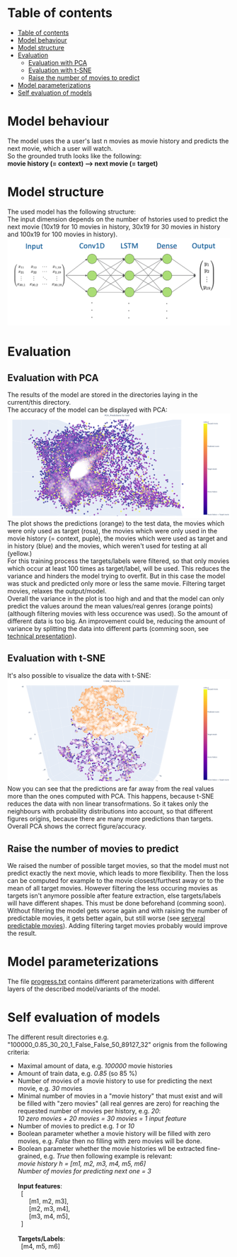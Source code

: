 # Table of contents
- [Table of contents](#table-of-contents)
- [Model behaviour](#model-behaviour)
- [Model structure](#model-structure)
- [Evaluation](#evaluation)
  - [Evaluation with PCA](#evaluation-with-pca)
  - [Evaluation with t-SNE](#evaluation-with-t-sne)
  - [Raise the number of movies to predict](#raise-the-number-of-movies-to-predict)
- [Model parameterizations](#model-parameterizations)
- [Self evaluation of models](#self-evaluation-of-models)

# Model behaviour
The model uses the a user's last n movies as movie history and predicts the next movie, which a user will watch.<br>
So the grounded truth looks like the following:<br>
**movie history (= context) --> next movie (= target)**

# Model structure
The used model has the following structure:<br>
The input dimension depends on the number of hstories used to predict the next movie (10x19 for 10 movies in history, 30x19 for 30 movies in history and 100x19 for 100 movies in history).
![screenshot](images/model.png)

# Evaluation
## Evaluation with PCA
The results of the model are stored in the directories laying in the current/this directory.<br>
The accuracy of the model can be displayed with PCA:
![screenshot](images/PCA_Predictions_for_test.png)
The plot shows the predictions (orange) to the test data, the movies which were only used as target (rosa), the movies which were only used in the movie history (= context, puple), the movies which were used as target and in history (blue) and the movies, which weren't used for testing at all (yellow.)<br>
For this training process the targets/labels were filtered, so that only movies which occur at least 100 times as target/label, will be used. This reduces the variance and hinders the model trying to overfit. But in this case the model was stuck and predicted only more or less the same movie. Filtering target movies, relaxes the output/model.<br>
Overall the variance in the plot is too high and and that the model can only predict the values around the mean values/real genres (orange points) (although filtering movies with less occurence was used). So the amount of different data is too big. An improvement could be, reducing the amount of variance by splitting the data into different parts (comming soon, see [technical presentation](../../../slides-decks/technical-presentation/technical-presentation.pptx)).<br>

## Evaluation with t-SNE
It's also possible to visualize the data with t-SNE:
![screenshot](images/t-SNE_Predictions_for_test.png)
Now you can see that the predictions are far away from the real values more than the ones computed with PCA. This happens, because t-SNE reduces the data with non linear transofrmations. So it takes only the neighbours with probability distributions into account, so that different figures origins, because there are many more predictions than targets.<br>
Overall PCA shows the correct figure/accuracy.<br>

## Raise the number of movies to predict
We raised the number of possible target movies, so that the model must not predict exactly the next movie, which leads to more flexibility. Then the loss can be computed for example to the movie closest/furthest away or to the mean of all target movies. However filtering the less occuring movies as targets isn't anymore possible after feature extraction, else targets/labels will have different shapes. This must be done beforehand (comming soon). Without filtering the model gets worse again and with raising the number of predictable movies, it gets better again, but still worse (see [serveral predictable movies](100000_0.85_100_50_10_True_False_50_89096_32/)). Adding filtering target movies probably would improve the result.

# Model parameterizations
The file [progress.txt](progress.txt) contains different parameterizations with different layers of the described model/variants of the model.

# Self evaluation of models
The different result directories e.g. "100000_0.85_30_20_1_False_False_50_89127_32" orignis from the following criteria:
- Maximal amount of data, e.g. *100000* movie histories
- Amount of train data, e.g. *0.85* (so 85 %)
- Number of movies of a movie history to use for predicting the next movie, e.g. *30* movies
- Minimal number of movies in a "movie history" that must exist and will be filled with "zero movies" (all real genres are zero) for reaching the requested number of movies per history, e.g. *20*:<br>
  *10 zero movies + 20 movies = 30 movies = 1 input feature*
- Number of movies to predict e.g. *1* or *10*
- Boolean parameter whether a movie history will be filled with zero movies, e.g. *False* then no filling with zero movies will be done.
- Boolean parameter whether the movie histories wll be extracted fine-grained, e.g. *True* then following example is relevant:<br>
  *movie history h = [m1, m2, m3, m4, m5, m6]*<br>
  *Number of movies for predicting next one = 3*<br><br>
  **Input features**:<br>
  &ensp;[<br>
    &emsp;&ensp; [m1, m2, m3],<br>
    &emsp;&ensp; [m2, m3, m4],<br>
    &emsp;&ensp; [m3, m4, m5],<br>
  &ensp;]<br><br>
  **Targets/Labels**:<br>
  &ensp;[m4, m5, m6]